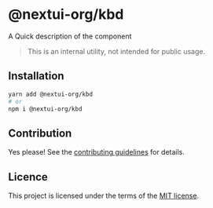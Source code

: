 # @nextui-org/kbd

A Quick description of the component

> This is an internal utility, not intended for public usage.

## Installation

```sh
yarn add @nextui-org/kbd
# or
npm i @nextui-org/kbd
```

## Contribution

Yes please! See the
[contributing guidelines](https://github.com/nextui-org/nextui/blob/master/CONTRIBUTING.md)
for details.

## Licence

This project is licensed under the terms of the
[MIT license](https://github.com/nextui-org/nextui/blob/master/LICENSE).
